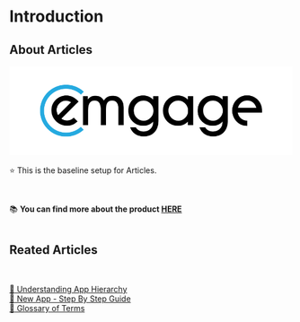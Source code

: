 # Introduction

## About Articles

![](resources/emgage-logo-large-transparent-2.png)

⭐ This is the baseline setup for Articles.


<BR>

📚 **You can find more about the product [HERE][]**  
<BR>

## Reated Articles

<BR>

[🔖 Understanding App Hierarchy](apphierarchy.md)<BR>
[🔖 New App - Step By Step Guide](createnewchildapp.md)<BR>
[🔖 Glossary of Terms](glossary.md) <BR>
<BR>

[here]: https://emgage.com/product/



